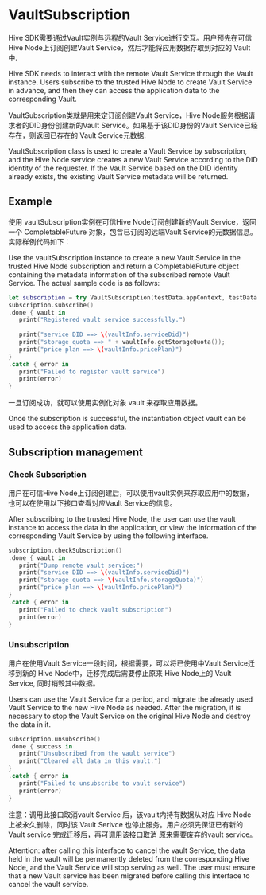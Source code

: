 # VaultSubscription

Hive SDK需要通过Vault实例与远程的Vault Service进行交互。用户预先在可信Hive Node上订阅创建Vault Service，然后才能将应用数据存取到对应的 Vault中.

Hive SDK needs to interact with the remote Vault Service through the Vault instance. Users subscribe to the trusted Hive Node to create Vault Service in advance, and then they can access the application data to the corresponding Vault.

VaultSubscription类就是用来定订阅创建Vault Service，Hive Node服务根据请求者的DID身份创建新的Vault Service。如果基于该DID身份的Vault Service已经存在，则返回已存在的 Vault Service元数据.

VaultSubscription class is used to create a Vault Service by subscription, and the Hive Node service creates a new Vault Service according to the DID identity of the requester. If the Vault Service based on the DID identity already exists, the existing Vault Service metadata will be returned.

## Example

使用 vaultSubscription实例在可信Hive Node订阅创建新的Vault Service，返回一个 CompletableFuture 对象，包含已订阅的远端Vault Service的元数据信息。实际样例代码如下：

Use the vaultSubscription instance to create a new Vault Service in the trusted Hive Node subscription and return a CompletableFuture object containing the metadata information of the subscribed remote Vault Service. The actual sample code is as follows:

```swift
let subscription = try VaultSubscription(testData.appContext, testData.providerAddress)
subscription.subscribe()
.done { vault in
   print("Registered vault service successfully.")
   
   print("service DID ==> \(vaultInfo.serviceDid)")
   print("storage quota ==> " + vaultInfo.getStorageQuota());
   print("price plan ==> \(vaultInfo.pricePlan)")
}
.catch { error in
   print("Failed to register vault service")
   print(error)
}
```

一旦订阅成功，就可以使用实例化对象 vault 来存取应用数据。

Once the subscription is successful, the instantiation object vault can be used to access the application data.

## Subscription management

### Check Subscription

用户在可信Hive Node上订阅创建后，可以使用vault实例来存取应用中的数据，也可以在使用以下接口查看对应Vault Service的信息。

After subscribing to the trusted Hive Node, the user can use the vault instance to access the data in the application, or view the information of the corresponding Vault Service by using the following interface.

```swift
subscription.checkSubscription()
.done { vault in
   print("Dump remote vault service:")
   print("service DID ==> \(vaultInfo.serviceDid)")
   print("storage quota ==> \(vaultInfo.storageQuota)")
   print("price plan ==> \(vaultInfo.pricePlan)")
}
.catch { error in
   print("Failed to check vault subscription")
   print(error)
}
```

### Unsubscription

用户在使用Vault Service一段时间，根据需要，可以将已使用中Vault Service迁移到新的 Hive Node中，迁移完成后需要停止原来 Hive Node上的 Vault Service, 同时销毁其中数据。

Users can use the Vault Service for a period, and migrate the already used Vault Service to the new Hive Node as needed. After the migration, it is necessary to stop the Vault Service on the original Hive Node and destroy the data in it.

```swift
subscription.unsubscribe()
.done { success in
   print("Unsubscribed from the vault service")
   print("Cleared all data in this vault.")
}
.catch { error in
   print("Failed to unsubscribe to vault service")
   print(error)
}
```

注意：调用此接口取消vault Service 后，该vault内持有数据从对应 Hive Node 上被永久删除，同时该 Vault Serivce 也停止服务。用户必须先保证已有新的 Vault service 完成迁移后，再可调用该接口取消 原来需要废弃的vault service。

Attention: after calling this interface to cancel the vault Service, the data held in the vault will be permanently deleted from the corresponding Hive Node, and the Vault Service will stop serving as well. The user must ensure that a new Vault service has been migrated before calling this interface to cancel the vault service.
